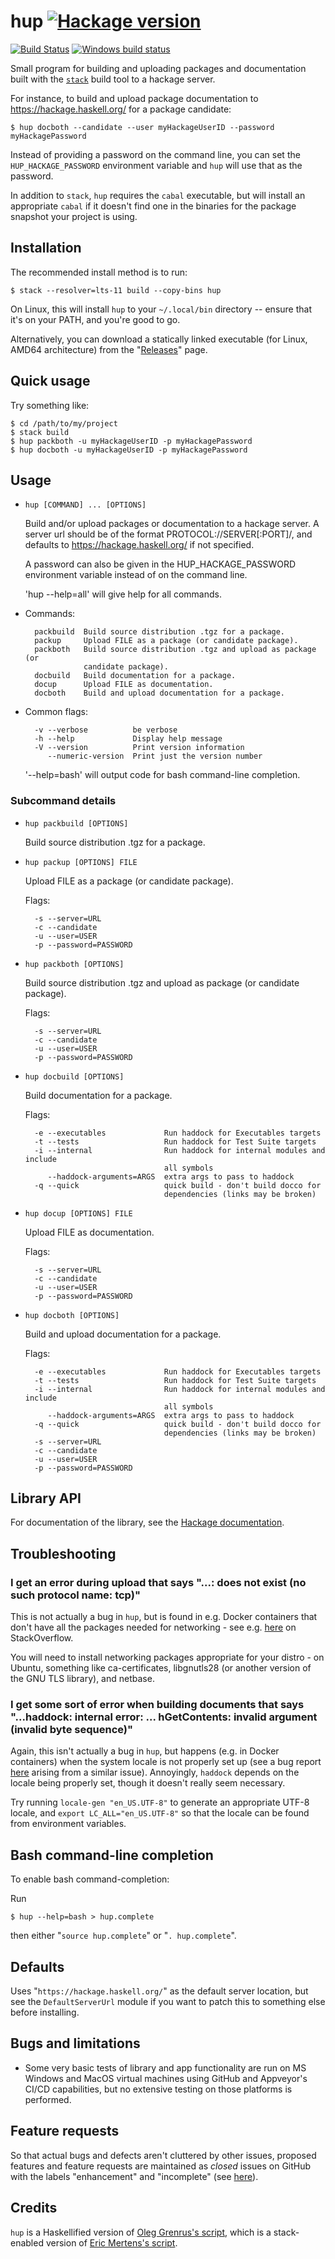 # hup [![Hackage version](https://img.shields.io/hackage/v/hup.svg?label=Hackage)](https://hackage.haskell.org/package/hup)

[![Build Status](https://github.com/phlummox/hup/actions/workflows/ci.yml/badge.svg?branch=master)](https://github.com/phlummox/hup/actions/workflows/ci.yml)
[![Windows build status](https://ci.appveyor.com/api/projects/status/htfimtle01wo328u/branch/master?svg=true&passingText=Windows%20build%20passing&failingText=Windows%20build%20failing&pendingText=Windows%20build%20pending)](https://ci.appveyor.com/project/phlummox/hup/branch/master)

Small program for building and uploading packages and documentation
built with the [`stack`][stack] build tool to a hackage server.

[stack]: https://www.haskellstack.org/

For instance, to build and upload package documentation to
<https://hackage.haskell.org/> for a package candidate:

```
$ hup docboth --candidate --user myHackageUserID --password myHackagePassword
```

Instead of providing a password on the command line, you can set the
`HUP_HACKAGE_PASSWORD` environment variable and `hup` will use that as the
password.

In addition to `stack`, `hup` requires the `cabal` executable,
but will install an appropriate `cabal` if it doesn't find one in the
binaries for the package snapshot your project is using.

## Installation

The recommended install method is to run:

```
$ stack --resolver=lts-11 build --copy-bins hup
```

On Linux, this will install `hup` to your `~/.local/bin` directory --
ensure that it's on your PATH, and you're good to go.

Alternatively, you can download a statically linked executable
(for Linux, AMD64 architecture) from the "[Releases][releases]"
page.

[releases]: https://github.com/phlummox/hup/releases

## Quick usage

Try something like:

```
$ cd /path/to/my/project
$ stack build
$ hup packboth -u myHackageUserID -p myHackagePassword
$ hup docboth -u myHackageUserID -p myHackagePassword
```

## Usage


* `hup [COMMAND] ... [OPTIONS]`

  Build and/or upload packages or documentation to a hackage server. A server
  url should be of the format PROTOCOL://SERVER[:PORT]/, and defaults to
  https://hackage.haskell.org/ if not specified.
  
  A password can also be given in the HUP_HACKAGE_PASSWORD environment variable
  instead of on the command line.
  
  'hup --help=all' will give help for all commands.

* Commands:

        packbuild  Build source distribution .tgz for a package.
        packup     Upload FILE as a package (or candidate package).
        packboth   Build source distribution .tgz and upload as package (or
                   candidate package).
        docbuild   Build documentation for a package.
        docup      Upload FILE as documentation.
        docboth    Build and upload documentation for a package.
      
* Common flags:

        -v --verbose          be verbose
        -h --help             Display help message
        -V --version          Print version information
           --numeric-version  Print just the version number
      

  '--help=bash' will output code for bash command-line completion.

### Subcommand details



* `hup packbuild [OPTIONS]`

  Build source distribution .tgz for a package.

* `hup packup [OPTIONS] FILE`

  Upload FILE as a package (or candidate package).

  Flags:

        -s --server=URL       
        -c --candidate        
        -u --user=USER        
        -p --password=PASSWORD
* `hup packboth [OPTIONS]`

  Build source distribution .tgz and upload as package (or candidate package).

  Flags:

        -s --server=URL       
        -c --candidate        
        -u --user=USER        
        -p --password=PASSWORD
* `hup docbuild [OPTIONS]`

  Build documentation for a package.

  Flags:

        -e --executables             Run haddock for Executables targets
        -t --tests                   Run haddock for Test Suite targets
        -i --internal                Run haddock for internal modules and include
                                     all symbols
           --haddock-arguments=ARGS  extra args to pass to haddock
        -q --quick                   quick build - don't build docco for
                                     dependencies (links may be broken)
* `hup docup [OPTIONS] FILE`

  Upload FILE as documentation.

  Flags:

        -s --server=URL       
        -c --candidate        
        -u --user=USER        
        -p --password=PASSWORD
* `hup docboth [OPTIONS]`

  Build and upload documentation for a package.

  Flags:

        -e --executables             Run haddock for Executables targets
        -t --tests                   Run haddock for Test Suite targets
        -i --internal                Run haddock for internal modules and include
                                     all symbols
           --haddock-arguments=ARGS  extra args to pass to haddock
        -q --quick                   quick build - don't build docco for
                                     dependencies (links may be broken)
        -s --server=URL            
        -c --candidate             
        -u --user=USER             
        -p --password=PASSWORD     


## Library API

For documentation of the library, see the [Hackage documentation][hackage-hup].

[hackage-hup]: https://hackage.haskell.org/package/hup

## Troubleshooting

### I get an error during upload that says "...: does not exist (no such protocol name: tcp)"

This is not actually a bug in `hup`, but is found in e.g. Docker containers
that don't have all the packages needed for networking - see e.g.
[here](https://stackoverflow.com/questions/46322773/yesod-app-in-docker-container-cant-make-network-requests) on StackOverflow.

You will need to install networking packages appropriate for your distro - on Ubuntu, something like ca-certificates, libgnutls28 (or another version of the GNU TLS library), and netbase.

### I get some sort of error when building documents that says "...haddock: internal error: ... hGetContents: invalid argument (invalid byte sequence)"

Again, this isn't actually a bug in `hup`, but happens (e.g. in Docker
containers) when the system locale is not properly set up (see a bug report
[here](https://bugs.debian.org/cgi-bin/bugreport.cgi?bug=871839) arising from a
similar issue). Annoyingly, `haddock` depends on the locale being properly set,
though it doesn't really seem necessary.

Try running `locale-gen "en_US.UTF-8"` to generate an appropriate UTF-8
locale, and `export LC_ALL="en_US.UTF-8"` so that the locale can be found
from environment variables.

## Bash command-line completion

To enable bash command-completion:

Run

```
$ hup --help=bash > hup.complete
```

then either "`source hup.complete`" or "`. hup.complete`".

## Defaults

Uses "`https://hackage.haskell.org/`" as the default server location,
but see the `DefaultServerUrl` module if you want to patch this to
something else before installing.

## Bugs and limitations

- Some very basic tests of library and app functionality are run on MS Windows
  and MacOS virtual machines using GitHub and Appveyor's CI/CD capabilities, but
  no extensive testing on those platforms is performed.

## Feature requests

So that actual bugs and defects aren't cluttered by other issues,
proposed features and feature requests are maintained as *closed* issues on
GitHub with the labels "enhancement" and "incomplete"
(see [here][feature-requests]).

[feature-requests]: https://github.com/phlummox/hup/issues?q=is%3Aissue+is%3Aclosed+label%3Aenhancement+label%3Aincomplete

## Credits

`hup` is a Haskellified version of [Oleg Grenrus's script][oleg],
which is a stack-enabled version of [Eric Mertens's script][eric].

[oleg]: http://web.archive.org/web/20210209123501/https://github.com/mstksg/binary-orphans/commit/3f106567260c1a9bb3063d49948201675876ad12.patch
[eric]: http://web.archive.org/web/20210209124009/https://github.com/ekmett/lens/commit/12b08783a3e44d46b41553d8a57560c6e68cf7e1.patch

<!--
  vim: syntax=markdown
-->
